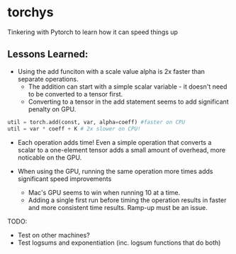 # torchys
Tinkering with Pytorch to learn how it can speed things up

## Lessons Learned:

 - Using the add funciton with a scale value alpha is 2x faster than separate operations.
   * The addition can start with a simple scalar variable - it doesn't need to be converted to a tensor first.
   * Converting to a tensor in the add statement seems to add significant penalty on GPU.
 ```python
util = torch.add(const, var, alpha=coeff) #faster on CPU
util = var * coeff + K # 2x slower on CPU!
```

 - Each operation adds time!  Even a simple operation that converts a scalar to a one-element tensor adds a small amount of overhead, more noticable on the GPU.

 - When using the GPU, running the same operation more times adds significant speed improvements
   * Mac's GPU seems to win when running 10 at a time.
   * Adding a single first run before timing the operation results in faster and more consistent time results. Ramp-up must be an issue.

 TODO:
  - Test on other machines?
  - Test logsums and exponentiation (inc. logsum functions that do both)